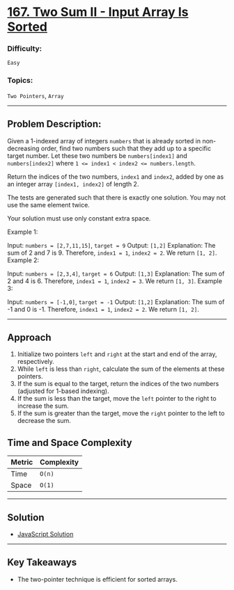# [167. Two Sum II - Input Array Is Sorted](https://leetcode.com/problems/two-sum-ii-input-array-is-sorted/description/)

### Difficulty:

`Easy`

### Topics:

`Two Pointers`, `Array`

---

## Problem Description:

Given a 1-indexed array of integers `numbers` that is already sorted in non-decreasing order, find two numbers such that they add up to a specific target number. Let these two numbers be `numbers[index1]` and `numbers[index2]` where `1 <= index1 < index2 <= numbers.length`.

Return the indices of the two numbers, `index1` and `index2`, added by one as an integer array `[index1, index2]` of length 2.

The tests are generated such that there is exactly one solution. You may not use the same element twice.

Your solution must use only constant extra space.

Example 1:

Input: `numbers = [2,7,11,15]`, `target = 9`
Output: `[1,2]`
Explanation: The sum of 2 and 7 is 9. Therefore, `index1 = 1`, `index2 = 2`. We return `[1, 2]`.
Example 2:

Input: `numbers = [2,3,4]`, `target = 6`
Output: `[1,3]`
Explanation: The sum of 2 and 4 is 6. Therefore, `index1 = 1`, `index2 = 3`. We return `[1, 3]`.
Example 3:

Input: `numbers = [-1,0]`, `target = -1`
Output: `[1,2]`
Explanation: The sum of -1 and 0 is -1. Therefore, `index1 = 1`, `index2 = 2`. We return `[1, 2]`.

---

## Approach

1. Initialize two pointers `left` and `right` at the start and end of the array, respectively.
2. While `left` is less than `right`, calculate the sum of the elements at these pointers.
3. If the sum is equal to the target, return the indices of the two numbers (adjusted for 1-based indexing).
4. If the sum is less than the target, move the `left` pointer to the right to increase the sum.
5. If the sum is greater than the target, move the `right` pointer to the left to decrease the sum.

## Time and Space Complexity

| Metric | Complexity |
| ------ | ---------- |
| Time   | `O(n)`     |
| Space  | `O(1)`     |

---

## Solution

- [JavaScript Solution](solution.js)

---

## Key Takeaways

- The two-pointer technique is efficient for sorted arrays.
